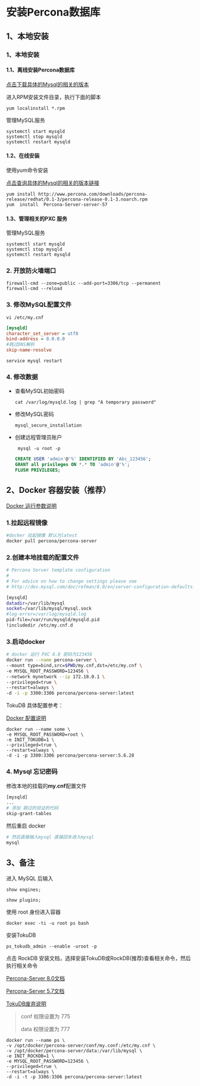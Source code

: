 # 安装Percona数据库

## 1、本地安装

### 1、本地安装

#### 1.1、离线安装Percona数据库

[点击下载具体的Mysql的相关的版本](https://www.percona.com/downloads/)

进入RPM安装文件目录，执行下面的脚本

```shell
yum localinstall *.rpm
```

管理MySQL服务

```shell
systemctl start mysqld
systemctl stop mysqld
systemctl restart mysqld
```

#### 1.2、在线安装

使用yum命令安装

[点击查询具体的Mysql的相关的版本链接](https://www.percona.com/downloads/)

```shell
yum install http://www.percona.com/downloads/percona-release/redhat/0.1-3/percona-release-0.1-3.noarch.rpm
yum  install  Percona-Server-server-57
```

#### 1.3、管理相关的PXC 服务

管理MySQL服务

```shell
systemctl start mysqld
systemctl stop mysqld
systemctl restart mysqld
```

### 2. 开放防火墙端口

```shell
firewall-cmd --zone=public --add-port=3306/tcp --permanent
firewall-cmd --reload
```

### 3. 修改MySQL配置文件

```shell
vi /etc/my.cnf
```

```ini
[mysqld]
character_set_server = utf8
bind-address = 0.0.0.0
#跳过DNS解析
skip-name-resolve
```

```shell
service mysql restart 
```

### 4. 修改数据

- 查看MySQL初始密码

  ```shell
  cat /var/log/mysqld.log | grep "A temporary password"
  ```

- 修改MySQL密码

  ```shell
  mysql_secure_installation
  ```

- 创建远程管理员账户

   ```shell
    mysql -u root -p
   ```
  
    ```sql
    CREATE USER 'admin'@'%' IDENTIFIED BY 'Abc_123456';
    GRANT all privileges ON *.* TO 'admin'@'%';
    FLUSH PRIVILEGES;
    ```

## 2、Docker 容器安装（推荐）

[Docker 运行参数说明](https://github.com/percona/percona-docker)

### 1.拉起远程镜像

```sh
#docker 拉起镜像 默认为latest
docker pull percona/percona-server
```

### 2.创建本地挂载的配置文件

```sh
# Percona Server template configuration
#
# For advice on how to change settings please see
# http://dev.mysql.com/doc/refman/8.0/en/server-configuration-defaults.html

[mysqld]
datadir=/var/lib/mysql
socket=/var/lib/mysql/mysql.sock
#log-error=/var/log/mysqld.log
pid-file=/var/run/mysqld/mysqld.pid
!includedir /etc/my.cnf.d
```

### 3.启动docker

```sh
# docker 运行 PXC 8.0 密码为123456
docker run --name percona-server \
--mount type=bind,src=$PWD/my.cnf,dst=/etc/my.cnf \
-e MYSQL_ROOT_PASSWORD=123456 \
--network mynetwork --ip 172.18.0.1 \
--privileged=true \
--restart=always \
-d -i -p 3300:3306 percona/percona-server:latest
```

TokuDB 具体配置参考：

[Docker 配置说明](https://github.com/percona/percona-docker)

```shell
docker run --name some \
-e MYSQL_ROOT_PASSWORD=root \
-e INIT_TOKUDB=1 \
--privileged=true \
--restart=always \
-d -i -p 3300:3306 percona/percona-server:5.6.28
```



### 4. Mysql 忘记密码

修改本地的挂载的**my.cnf**配置文件

```sh
[mysqld] 
...
# 添加 跳过的验证的代码 
skip-grant-tables
```

然后重启 docker

```sh
# 然后直接输入mysql 直接回车进入mysql
mysql
```

## 3、备注

进入 MySQL 后输入

```mysql
show engines; 
 
show plugins;
```

使用 root 身份进入容器

```shell
docker exec -ti -u root ps bash
```

安装TokuDB

```shell
ps_tokudb_admin --enable -uroot -p
```

点击 RockDB 安装文档，选择安装TokuDB或RockDB(推荐)查看相关命令，然后执行相关命令

[Percona-Server 8.0文档](https://www.percona.com/doc/percona-server/LATEST/index.html)

[Percona-Server 5.7文档](https://www.percona.com/doc/percona-server/5.7/index.html)

[TokuDB废弃说明](https://www.percona.com/blog/2021/05/21/tokudb-support-changes-and-future-removal-from-percona-server-for-mysql-8-0/)



> conf 权限设置为  775
>
> data 权限设置为  777

```shell
docker run --name ps \
-v /opt/docker/percona-server/conf/my.conf:/etc/my.cnf \
-v /opt/docker/percona-server/data:/var/lib/mysql \
-e INIT_ROCKDB=1 \
-e MYSQL_ROOT_PASSWORD=123456 \
--privileged=true \
--restart=always \
-d -i -t -p 3306:3306 percona/percona-server:latest
```











